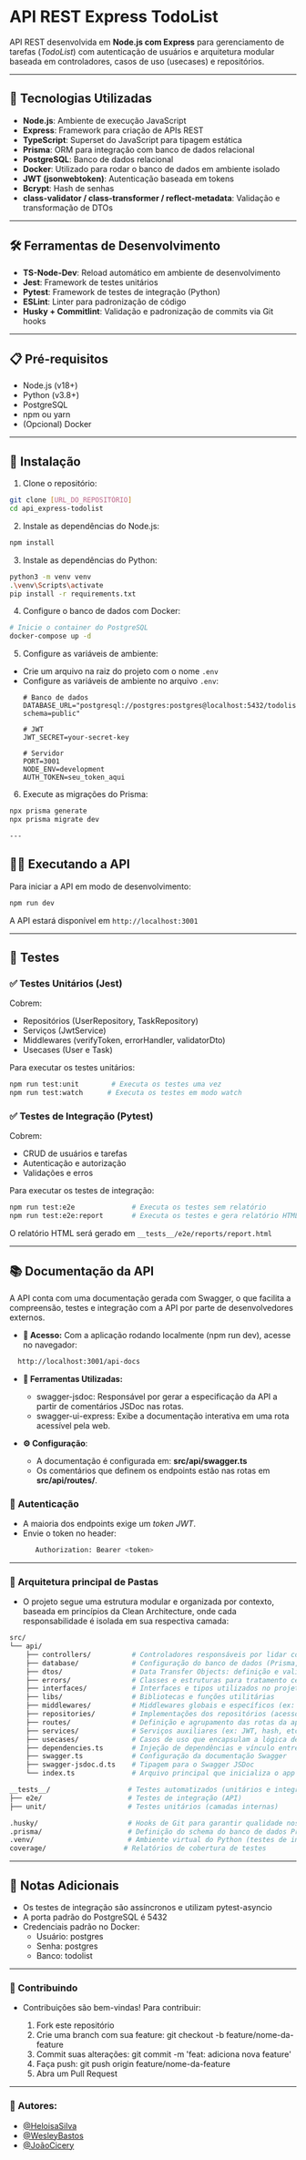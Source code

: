 # API REST Express TodoList

API REST desenvolvida em **Node.js com Express** para gerenciamento de tarefas (_TodoList_) com autenticação de usuários e arquitetura modular baseada em controladores, casos de uso (usecases) e repositórios.

---

## 🚀 Tecnologias Utilizadas

- **Node.js**: Ambiente de execução JavaScript
- **Express**: Framework para criação de APIs REST
- **TypeScript**: Superset do JavaScript para tipagem estática
- **Prisma**: ORM para integração com banco de dados relacional
- **PostgreSQL**: Banco de dados relacional
- **Docker**: Utilizado para rodar o banco de dados em ambiente isolado
- **JWT (jsonwebtoken)**: Autenticação baseada em tokens
-  **Bcrypt**: Hash de senhas
- **class-validator / class-transformer / reflect-metadata**: Validação e transformação de DTOs

---

## 🛠️ Ferramentas de Desenvolvimento 

- **TS-Node-Dev**: Reload automático em ambiente de desenvolvimento
- **Jest**: Framework de testes unitários
- **Pytest**: Framework de testes de integração (Python)
- **ESLint**: Linter para padronização de código
- **Husky + Commitlint**: Validação e padronização de commits via Git hooks

---

## 📋 Pré-requisitos

- Node.js (v18+)
- Python (v3.8+)
- PostgreSQL
- npm ou yarn
- (Opcional) Docker

---

## 🔧 Instalação

1. Clone o repositório:
```bash
git clone [URL_DO_REPOSITÓRIO]
cd api_express-todolist
```

2. Instale as dependências do Node.js:
```bash
npm install
```

3. Instale as dependências do Python:
```bash
python3 -m venv venv
.\venv\Scripts\activate
pip install -r requirements.txt
```

4. Configure o banco de dados com Docker:
```bash
# Inicie o container do PostgreSQL
docker-compose up -d
```

5. Configure as variáveis de ambiente:
- Crie um arquivo na raiz do projeto com o nome `.env`
- Configure as variáveis de ambiente no arquivo `.env`:
  ```
  # Banco de dados
  DATABASE_URL="postgresql://postgres:postgres@localhost:5432/todolist?schema=public"

  # JWT
  JWT_SECRET=your-secret-key

  # Servidor
  PORT=3001
  NODE_ENV=development
  AUTH_TOKEN=seu_token_aqui
  ```

6. Execute as migrações do Prisma:
```bash
npx prisma generate
npx prisma migrate dev

---

```
## 🏃‍♂️ Executando a API

Para iniciar a API em modo de desenvolvimento:
```bash
npm run dev
```

A API estará disponível em `http://localhost:3001`

---

## 🧪 Testes

### ✅ Testes Unitários (Jest)

Cobrem:
- Repositórios (UserRepository, TaskRepository)
- Serviços (JwtService)
- Middlewares (verifyToken, errorHandler, validatorDto)
- Usecases (User e Task)

Para executar os testes unitários:
```bash
npm run test:unit        # Executa os testes uma vez
npm run test:watch      # Executa os testes em modo watch
```

### ✅ Testes de Integração (Pytest)

Cobrem:
- CRUD de usuários e tarefas
- Autenticação e autorização
- Validações e erros

Para executar os testes de integração:
```bash
npm run test:e2e              # Executa os testes sem relatório
npm run test:e2e:report       # Executa os testes e gera relatório HTML
```

O relatório HTML será gerado em `__tests__/e2e/reports/report.html`

---

## 📚 Documentação da API

A API conta com uma documentação gerada com Swagger, o que facilita a compreensão, testes e integração com a API por parte de desenvolvedores externos.

-  **📍 Acesso:**
  Com a aplicação rodando localmente (npm run dev), acesse no navegador:
  ```bash
    http://localhost:3001/api-docs
  ```

-  **🧰 Ferramentas Utilizadas:**
    -  swagger-jsdoc: Responsável por gerar a especificação da API a partir de comentários JSDoc nas rotas.
    -  swagger-ui-express: Exibe a documentação interativa em uma rota acessível pela web.

- **⚙️ Configuração**:
    - A documentação é configurada em: **src/api/swagger.ts**
    - Os comentários que definem os endpoints estão nas rotas em **src/api/routes/**.


### 🔐 Autenticação

- A maioria dos endpoints exige um *token JWT*.
- Envie o token no header:
   ```bash
      Authorization: Bearer <token>
   ```

---

### 📁 Arquitetura principal de Pastas

- O projeto segue uma estrutura modular e organizada por contexto, baseada em princípios da Clean Architecture, onde cada responsabilidade é isolada em sua respectiva camada:

```bash
src/
└── api/
    ├── controllers/          # Controladores responsáveis por lidar com as requisições HTTP
    ├── database/             # Configuração do banco de dados (Prisma, conexão, seed, etc.)
    ├── dtos/                 # Data Transfer Objects: definição e validação de dados
    ├── errors/               # Classes e estruturas para tratamento centralizado de erros
    ├── interfaces/           # Interfaces e tipos utilizados no projeto
    ├── libs/                 # Bibliotecas e funções utilitárias
    ├── middlewares/          # Middlewares globais e específicos (ex: autenticação, validação)
    ├── repositories/         # Implementações dos repositórios (acesso ao banco)
    ├── routes/               # Definição e agrupamento das rotas da aplicação
    ├── services/             # Serviços auxiliares (ex: JWT, hash, etc.)
    ├── usecases/             # Casos de uso que encapsulam a lógica de negócio
    ├── dependencies.ts       # Injeção de dependências e vínculo entre camadas
    ├── swagger.ts            # Configuração da documentação Swagger
    ├── swagger-jsdoc.d.ts    # Tipagem para o Swagger JSDoc
    └── index.ts              # Arquivo principal que inicializa o app Express

__tests__/                   # Testes automatizados (unitários e integração)
├── e2e/                     # Testes de integração (API)
├── unit/                    # Testes unitários (camadas internas)

.husky/                      # Hooks de Git para garantir qualidade nos commits
.prisma/                     # Definição do schema do banco de dados Prisma
.venv/                       # Ambiente virtual do Python (testes de integração)
coverage/                   # Relatórios de cobertura de testes

```


---

## 📝 Notas Adicionais

- Os testes de integração são assíncronos e utilizam pytest-asyncio
- A porta padrão do PostgreSQL é 5432
- Credenciais padrão no Docker:
  - Usuário: postgres
  - Senha: postgres
  - Banco: todolist

---

### 🤝 Contribuindo

- Contribuições são bem-vindas! Para contribuir:

  1. Fork este repositório
  2. Crie uma branch com sua feature: git checkout -b feature/nome-da-feature
  3. Commit suas alterações: git commit -m 'feat: adiciona nova feature'
  4. Faça push: git push origin feature/nome-da-feature
  5. Abra um Pull Request

---

### 🤝 Autores:
- [@HeloisaSilva](https://github.com/Heloisatanquella)
- [@WesleyBastos](https://github.com/WesleyABastos)
- [@JoãoCicery](https://github.com/Ciceriy)